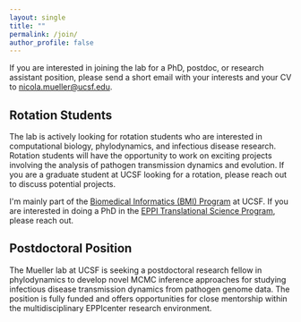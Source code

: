 ```yaml
---
layout: single
title: ""
permalink: /join/
author_profile: false
---
```


If you are interested in joining the lab for a PhD, postdoc, or research assistant position, please send a short email with your interests and your CV to <nicola.mueller@ucsf.edu>.

## Rotation Students

The lab is actively looking for rotation students who are interested in computational biology, phylodynamics, and infectious disease research. Rotation students will have the opportunity to work on exciting projects involving the analysis of pathogen transmission dynamics and evolution. If you are a graduate student at UCSF looking for a rotation, please reach out to discuss potential projects.

I'm mainly part of the [Biomedical Informatics (BMI) Program](https://bmi.ucsf.edu/) at UCSF. If you are interested in doing a PhD in the [EPPI Translational Science Program](https://eppicenter.ucsf.edu/education/translational-science-program), please reach out.

## Postdoctoral Position

The Mueller lab at UCSF is seeking a postdoctoral research fellow in phylodynamics to develop novel MCMC inference approaches for studying infectious disease transmission dynamics from pathogen genome data. The position is fully funded and offers opportunities for close mentorship within the multidisciplinary EPPIcenter research environment.



